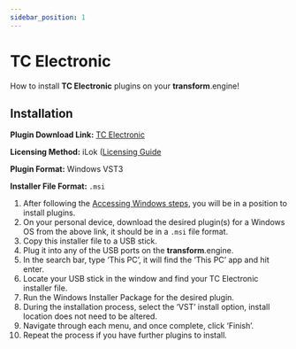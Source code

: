 ```yaml
---
sidebar_position: 1
---
```


# TC Electronic

How to install **TC Electronic** plugins on your **transform**.engine!

## Installation

**Plugin Download Link:** [TC Electronic](https://store.tcelectronic.com/)

**Licensing Method:** iLok ([Licensing Guide](../ilok.md)

**Plugin Format:** Windows VST3

**Installer File Format:** `.msi`

1. After following the [Accessing Windows steps](../installation.md#accessing-windows-to-install-plugins), you will be in a position to install plugins.
2. On your personal device, download the desired plugin(s) for a Windows OS from the above link, it should be in a `.msi` file format.
3. Copy this installer file to a USB stick.
4. Plug it into any of the USB ports on the **transform**.engine.
5. In the search bar, type ‘This PC’, it will find the ‘This PC’ app and hit enter.
6. Locate your USB stick in the window and find your TC Electronic installer file.
7. Run the Windows Installer Package for the desired plugin.
8. During the installation process, select the ‘VST’ install option, install location does not need to be altered.
9. Navigate through each menu, and once complete, click ‘Finish’.
10. Repeat the process if you have further plugins to install.
